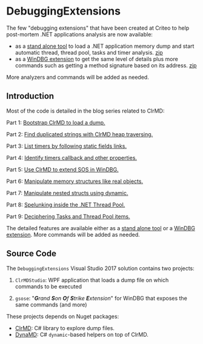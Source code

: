 # DebuggingExtensions
The few "debugging extensions" that have been created at Criteo to help post-mortem .NET applications analysis are now available:

- as a [stand alone tool](./Documentation/ClrMDStudio.md) to load a .NET application memory dump and start automatic thread, thread pool, tasks and timer analysis.
   [zip](./binaries/ClrMDStudio-1.5_x64.zip)
- as a [WinDBG extension](./Documentation/gsose.md) to get the same level of details plus more commands such as getting a method signature based on its address.
   [zip](./binaries/gsose-1.5_x64.zip)

More analyzers and commands will be added as needed.



## Introduction
Most of the code is detailed in the blog series related to ClrMD:

Part 1: [Bootstrap ClrMD to load a dump.](http://labs.criteo.com/2017/02/going-beyond-sos-clrmd-part-1/)

Part 2: [Find duplicated strings with ClrMD heap traversing.](http://labs.criteo.com/2017/03/clrmd-part-2-clrruntime-clrheap-traverse-managed-heap/)

Part 3: [List timers by following static fields links.](http://labs.criteo.com/2017/05/clrmd-part-3-dealing-static-instance-fields-list-timers/)

Part 4: [Identify timers callback and other properties.](http://labs.criteo.com/2017/05/clrmd-part-4-callbacks-called-timers/)

Part 5: [Use ClrMD to extend SOS in WinDBG.](http://labs.criteo.com/2017/06/clrmd-part-5-how-to-use-clrmd-to-extend-sos-in-windbg/)

Part 6: [Manipulate memory structures like real objects.](http://labs.criteo.com/2017/08/clrmd-part-6-manipulate-memory-structures-like-real-objects/)

Part 7: [Manipulate nested structs using dynamic.](http://labs.criteo.com/2017/08/clrmd-part-7-manipulate-nested-structs-using-dynamic/)

Part 8: [Spelunking inside the .NET Thread Pool.](http://labs.criteo.com/2017/11/clrmd-part-8-spelunking-inside-the-net-thread-pool/)

Part 9: [Deciphering Tasks and Thread Pool items.](http://labs.criteo.com/2017/12/clrmd-part-9-deciphering-tasks-thread-pool-items/)

The detailed features are available either as a [stand alone tool](./Documentation/ClrMDStudio.md) or a [WinDBG extension](./Documentation/gsose.md).
More commands will be added as needed.




## Source Code
The `DebuggingExtensions` Visual Studio 2017 solution contains two projects:

1. `ClrMDStudio`: WPF application that loads a dump file on which commands to be executed 

2. `gsose`: "***G**rand **S**on **O**f **S**trike **E**xtension*" for WinDBG that exposes the same commands (and more)


These projects depends on Nuget packages:

- [ClrMD](https://github.com/Microsoft/clrmd): C# library to explore dump files.
- [DynaMD](https://github.com/kevingosse/DynaMD): C# `dynamic`-based helpers on top of ClrMD.

